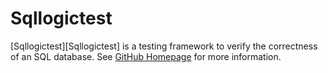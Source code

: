 # Sqllogictest

[Sqllogictest][Sqllogictest] is a testing framework to verify the correctness of an SQL database. See [GitHub Homepage](https://github.com/risinglightdb/sqllogictest-rs/) for more information.
